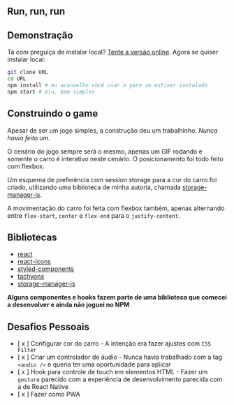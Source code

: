 ## Run, run, run

## Demonstração

Tá com preguiça de instalar local? [Tente a versão online](https://mystifying-saha-39d7f5.netlify.com/). Agora se quiser instalar local:
```bash
git clone URL
cd URL
npm install # eu aconselho você usar o yarn se estiver instalado
npm start # Viu, bem simples
```

## Construindo o game

Apesar de ser um jogo simples, a construção deu um trabalhinho. *Nunca havia feito um.*

O cenário do jogo sempre será o mesmo, apenas um GIF rodando e somente o carro é interativo neste cenário. O posicionamento foi todo feito com flexbox.

Um esquema de preferência com session storage para a cor do carro foi criado, utilizando uma biblioteca de minha autoria, chamada [storage-manager-js](https://github.com/g4rcez/storage-manager-js).

A movimentação do carro foi feita com flexbox também, apenas alternando entre `flex-start`, `center` e `flex-end` para o `justify-content`.

## Bibliotecas 

- [react](https://reactjs.org/)
- [react-Icons](https://react-icons.netlify.com/)
- [styled-components](https://styled-components.com/)
- [tachyons](http://tachyons.io/)
- [storage-manager-js](https://github.com/g4rcez/storage-manager-js)

**Alguns componentes e hooks fazem parte de uma biblioteca que comecei a desenvolver e ainda não joguei no NPM**

## Desafios Pessoais

- [ x ] Configurar cor do carro - A intenção era fazer ajustes com `CSS Filter`
- [ x ] Criar um controlador de áudio - Nunca havia trabalhado com a tag `<audio />` e queria ter uma oportunidade para aplicar
- [ x ] Hook para controle de touch em elementos HTML - Fazer um `gesture` parecido com a experiência de desenvolvimento parecida com a de React Native
- [ x ] Fazer como PWA